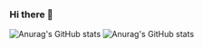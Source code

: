 ### Hi there 👋

<!--
**Samuel-U-Silva/Samuel-U-silva** is a ✨ _special_ ✨ repository because its `README.md` (this file) appears on your GitHub profile.

Here are some ideas to get you started:

- 🔭 I’m currently working on ...
- 🌱 I’m currently learning ...
- 👯 I’m looking to collaborate on ...
- 🤔 I’m looking for help with ...
- 💬 Ask me about ...
- 📫 How to reach me: ...
- 😄 Pronouns: ...
- ⚡ Fun fact: ...
-->

![Anurag's GitHub stats](https://github-readme-stats.vercel.app/api?username=Samuel-U-Silva&theme=omnik&show_icons=true)
![Anurag's GitHub stats](https://github-readme-stats.vercel.app/api?username=anuraghazra&count_private=true)
